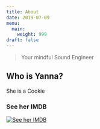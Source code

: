 ```yaml
---
title: About
date: 2019-07-09
menu:
  main:
    weight: 999
draft: false
---
```

> Your mindful Sound Engineer

## Who is Yanna?
She is a Cookie

### See her IMDB

[![See her IMDB](https://assets.forestry.io/import-to-forestryK.svg)](https://www.imdb.com/name/nm3774049/)

